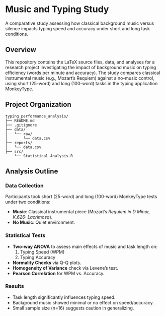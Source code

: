 # Music and Typing Study
A comparative study assessing how classical background music versus silence impacts typing speed and accuracy under short and long task conditions.

## Overview
This repository contains the LaTeX source files, data, and analyses for a research project investigating the impact of background music on typing efficiency (words per minute and accuracy). The study compares classical instrumental music (e.g., Mozart’s Requiem) against a no-music control, using short (25-word) and long (100-word) tasks in the typing application MonkeyType.

## Project Organization

```
typing_performance_analysis/
├── README.md
├── .gitignore
├── data/
│   └── raw/
│       └── data.csv
├── reports/
│   └── data.csv
├── src/                  
    └── Statistical Analysis.R

```

## Analysis Outline

### Data Collection
Participants took short (25-word) and long (100-word) MonkeyType tests under two conditions:
- **Music**: Classical instrumental piece (Mozart’s *Requiem in D Minor, K.626: Lacrimosa*).
- **No Music**: Quiet environment.

### Statistical Tests
- **Two-way ANOVA** to assess main effects of music and task length on:
  1. Typing Speed (WPM)
  2. Typing Accuracy
- **Normality Checks** via Q-Q plots.
- **Homogeneity of Variance** check via Levene’s test.
- **Pearson Correlation** for WPM vs. Accuracy.

### Results
- Task length significantly influences typing speed.
- Background music showed minimal or no effect on speed/accuracy.
- Small sample size (n=16) suggests caution in generalizing.

